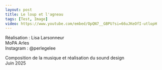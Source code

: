 ```yaml
---
layout: post
title: Le loup et l'agneau
tags: [Test, Image]
video: https://www.youtube.com/embed/OpQN7__GBPU?si=66uJKeOfI-utlopH
---
```


Réalisation : Lisa Larsonneur  
MoPA Arles  
Instagram : @perlegelee

Composition de la musique et réalisation du sound design  
Juin 2025
